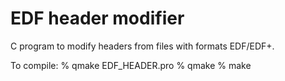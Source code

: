 # EDF header modifier
 C program to modify headers from files with formats EDF/EDF+.


To compile:
  % qmake EDF_HEADER.pro
  % qmake
  % make 
